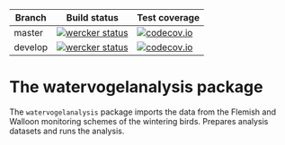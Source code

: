 **Branch** | **Build status** | **Test coverage**
-- | -- | --
master | [![wercker status](https://app.wercker.com/status/15684e165700dc3621894367c7bc302e/s/master "wercker status")](https://app.wercker.com/project/bykey/15684e165700dc3621894367c7bc302e) | [![codecov.io](https://codecov.io/bitbucket/thierry_onkelinx/watervogelanalysis/coverage.svg?branch=master)](https://codecov.io/bitbucket/thierry_onkelinx/watervogelanalysis?branch=master)
develop | [![wercker status](https://app.wercker.com/status/15684e165700dc3621894367c7bc302e/s/develop "wercker status")](https://app.wercker.com/project/bykey/15684e165700dc3621894367c7bc302e) | [![codecov.io](https://codecov.io/bitbucket/thierry_onkelinx/watervogelanalysis/coverage.svg?branch=develop)](https://codecov.io/bitbucket/thierry_onkelinx/watervogelanalysis?branch=develop)

# The watervogelanalysis package

The `watervogelanalysis` package imports the data from the Flemish and Walloon monitoring schemes of the wintering birds. Prepares analysis datasets and runs the analysis.
